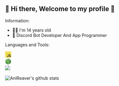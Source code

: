 ## 👋 Hi there, Welcome to my profile 👋

Information:

- 👨‍💻 I'm 14 years old
- 👾 Discord Bot Developer And App Programmer

Languages and Tools:

<code><a target="_blank" rel="noopener noreferrer" href="https://raw.githubusercontent.com/github/explore/80688e429a7d4ef2fca1e82350fe8e3517d3494d/topics/javascript/javascript.png"><img height="20" src="https://raw.githubusercontent.com/github/explore/80688e429a7d4ef2fca1e82350fe8e3517d3494d/topics/javascript/javascript.png" style="max-width:100%;"></a>
</code>
<code><a target="_blank" rel="noopener noreferrer" href="https://raw.githubusercontent.com/github/explore/80688e429a7d4ef2fca1e82350fe8e3517d3494d/topics/nodejs/nodejs.png"><img height="20" src="https://raw.githubusercontent.com/github/explore/80688e429a7d4ef2fca1e82350fe8e3517d3494d/topics/nodejs/nodejs.png" style="max-width:100%;"></a>
</code>
<code><a target="_blank" rel="noopener noreferrer" href="https://brandslogos.com/wp-content/uploads/images/large/python-logo.png"><img height="20" src="https://brandslogos.com/wp-content/uploads/images/large/python-logo.png" style="max-width:100%;"></a>
</code>

![AniReaver's github stats](https://github-readme-stats.vercel.app/api?username=ItsReaver&show_icons=true&theme=tokyonight)
